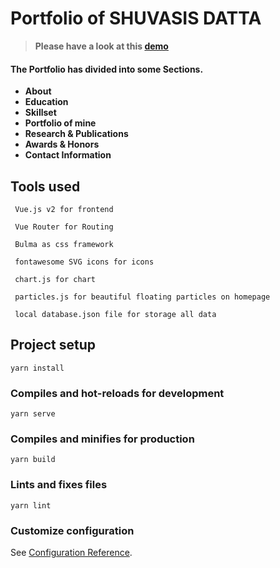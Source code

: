 # Portfolio of SHUVASIS DATTA

> **Please have a look at this [demo](http://www.shuvasisdatta.com)**

#### The Portfolio has divided into some Sections.

- **About**
- **Education**
- **Skillset**
- **Portfolio of mine**
- **Research & Publications**
- **Awards & Honors**
- **Contact Information**

## Tools used

```
 Vue.js v2 for frontend
```

```
 Vue Router for Routing
```

```
 Bulma as css framework
```

```
 fontawesome SVG icons for icons
```

```
 chart.js for chart
```

```
 particles.js for beautiful floating particles on homepage
```

```
 local database.json file for storage all data
```

## Project setup

```
yarn install
```

### Compiles and hot-reloads for development

```
yarn serve
```

### Compiles and minifies for production

```
yarn build
```

### Lints and fixes files

```
yarn lint
```

### Customize configuration

See [Configuration Reference](https://cli.vuejs.org/config/).
